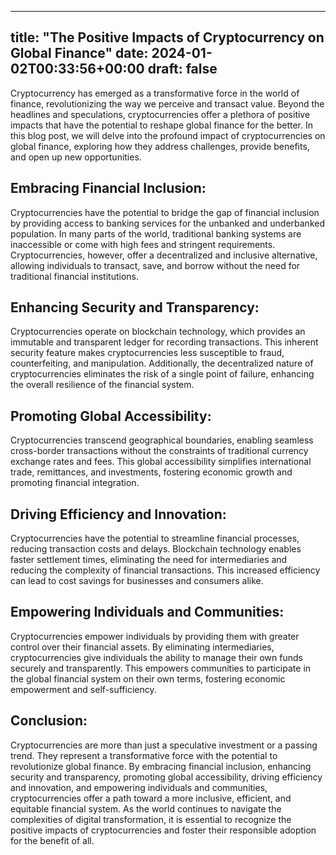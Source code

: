 
---
title: "The Positive Impacts of Cryptocurrency on Global Finance"
date: 2024-01-02T00:33:56+00:00
draft: false
---

Cryptocurrency has emerged as a transformative force in the world of finance, revolutionizing the way we perceive and transact value. Beyond the headlines and speculations, cryptocurrencies offer a plethora of positive impacts that have the potential to reshape global finance for the better. In this blog post, we will delve into the profound impact of cryptocurrencies on global finance, exploring how they address challenges, provide benefits, and open up new opportunities.

## Embracing Financial Inclusion:

Cryptocurrencies have the potential to bridge the gap of financial inclusion by providing access to banking services for the unbanked and underbanked population. In many parts of the world, traditional banking systems are inaccessible or come with high fees and stringent requirements. Cryptocurrencies, however, offer a decentralized and inclusive alternative, allowing individuals to transact, save, and borrow without the need for traditional financial institutions.

## Enhancing Security and Transparency:

Cryptocurrencies operate on blockchain technology, which provides an immutable and transparent ledger for recording transactions. This inherent security feature makes cryptocurrencies less susceptible to fraud, counterfeiting, and manipulation. Additionally, the decentralized nature of cryptocurrencies eliminates the risk of a single point of failure, enhancing the overall resilience of the financial system.

## Promoting Global Accessibility:

Cryptocurrencies transcend geographical boundaries, enabling seamless cross-border transactions without the constraints of traditional currency exchange rates and fees. This global accessibility simplifies international trade, remittances, and investments, fostering economic growth and promoting financial integration.

## Driving Efficiency and Innovation:

Cryptocurrencies have the potential to streamline financial processes, reducing transaction costs and delays. Blockchain technology enables faster settlement times, eliminating the need for intermediaries and reducing the complexity of financial transactions. This increased efficiency can lead to cost savings for businesses and consumers alike.

## Empowering Individuals and Communities:

Cryptocurrencies empower individuals by providing them with greater control over their financial assets. By eliminating intermediaries, cryptocurrencies give individuals the ability to manage their own funds securely and transparently. This empowers communities to participate in the global financial system on their own terms, fostering economic empowerment and self-sufficiency.

## Conclusion:

Cryptocurrencies are more than just a speculative investment or a passing trend. They represent a transformative force with the potential to revolutionize global finance. By embracing financial inclusion, enhancing security and transparency, promoting global accessibility, driving efficiency and innovation, and empowering individuals and communities, cryptocurrencies offer a path toward a more inclusive, efficient, and equitable financial system. As the world continues to navigate the complexities of digital transformation, it is essential to recognize the positive impacts of cryptocurrencies and foster their responsible adoption for the benefit of all.